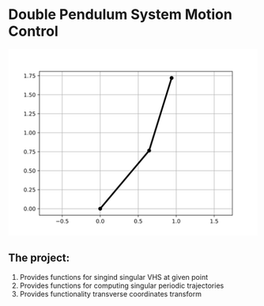# Double Pendulum System Motion Control
![double pendulum](doc/double-pendulum.svg)


The project:
--
1. Provides functions for singind singular VHS at given point
2. Provides functions for computing singular periodic trajectories
3. Provides functionality transverse coordinates transform

